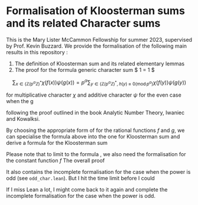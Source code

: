 # Formalisation of Kloosterman sums and its related Character sums

This is the Mary Lister McCammon Fellowship for summer 2023, supervised by Prof. Kevin Buzzard. 
We provide the formalisation of the following main results in this repository : 
1. The definition of Kloosterman sum and its related elementary lemmas
2. The proof for the formula generic character sum
$ 1 = 1 $

$$ \sum_{x \in (\mathbb{Z}/p^{\alpha} \mathbb{Z})^* } \chi (f (x)) \psi (g (x)) = p^{\alpha}\sum_{{y \in (\mathbb{Z}/p^{\alpha} \mathbb{Z})^*}, \; h(y) \equiv 0 (\mathrm{mod} \, p^{\alpha}) } \chi{(f(y))} \psi{(g(y))} $$

for multiplicative character $\chi$ and additive character $\psi$ for the even case when the g

following the proof outlined in the book Analytic Number Theory, Iwaniec and Kowalksi. 

By choosing the appropriate form of for the rational functions $f$ and $g$, we can specialise the formula above into the one for Kloosterman sum and derive a formula for the Kloosterman sum 

Please note that to limit to the formula , we also need the formalisation for the constant function $f$ 
The overall proof


It also contains the incomplete formalisation for the case when the power is odd (see `odd_char.lean`). But I hit the time limit before I could 


If I miss Lean a lot, I might come back to it again and complete the incomplete formalisation for the case when the power is odd. 
